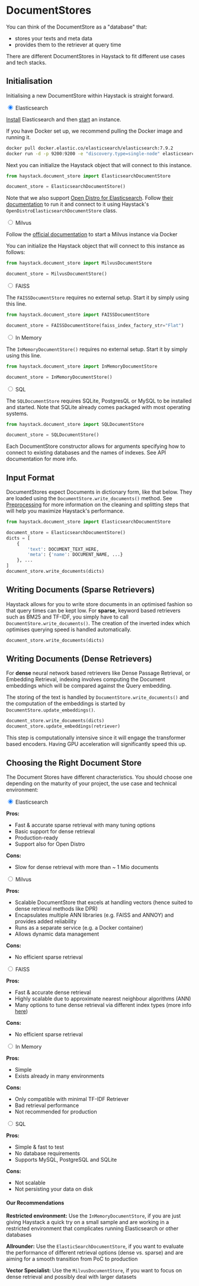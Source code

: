 <!---
title: "Document Store"
metaTitle: "Document Store"
metaDescription: ""
slug: "/docs/documentstore"
date: "2020-09-03"
id: "documentstoremd"
--->


# DocumentStores

You can think of the DocumentStore as a "database" that:
- stores your texts and meta data  
- provides them to the retriever at query time 

There are different DocumentStores in Haystack to fit different use cases and tech stacks. 

## Initialisation

Initialising a new DocumentStore within Haystack is straight forward.

<div class="tabs tabsdsinstall">

<div class="tab">
<input type="radio" id="tab-1-1" name="tab-group-1" checked>
<label class="labelouter" for="tab-1-1">Elasticsearch</label>
<div class="tabcontent">

[Install](https://www.elastic.co/guide/en/elasticsearch/reference/current/install-elasticsearch.html)
Elasticsearch and then [start](https://www.elastic.co/guide/en/elasticsearch/reference/current/starting-elasticsearch.html)
an instance. 

If you have Docker set up, we recommend pulling the Docker image and running it.
```bash
docker pull docker.elastic.co/elasticsearch/elasticsearch:7.9.2
docker run -d -p 9200:9200 -e "discovery.type=single-node" elasticsearch:7.9.2
```

Next you can initialize the Haystack object that will connect to this instance.

```python
from haystack.document_store import ElasticsearchDocumentStore

document_store = ElasticsearchDocumentStore()
```

Note that we also support [Open Distro for Elasticsearch](https://opendistro.github.io/for-elasticsearch-docs/).
Follow [their documentation](https://opendistro.github.io/for-elasticsearch-docs/docs/install/)
to run it and connect to it using Haystack's `OpenDistroElasticsearchDocumentStore` class.


</div>
</div>

<div class="tab">
<input type="radio" id="tab-1-2" name="tab-group-1">
<label class="labelouter" for="tab-1-2">Milvus</label>
<div class="tabcontent">

Follow the [official documentation](https://www.milvus.io/docs/v1.0.0/milvus_docker-cpu.md) to start a Milvus instance via Docker
 
You can initialize the Haystack object that will connect to this instance as follows:
```python
from haystack.document_store import MilvusDocumentStore

document_store = MilvusDocumentStore()
```

</div>
</div>

<div class="tab">
<input type="radio" id="tab-1-3" name="tab-group-1">
<label class="labelouter" for="tab-1-3">FAISS</label>
<div class="tabcontent">

The `FAISSDocumentStore` requires no external setup. Start it by simply using this line. 
```python
from haystack.document_store import FAISSDocumentStore

document_store = FAISSDocumentStore(faiss_index_factory_str="Flat")
```

</div>
</div>

<div class="tab">
<input type="radio" id="tab-1-4" name="tab-group-1">
<label class="labelouter" for="tab-1-4">In Memory</label>
<div class="tabcontent">

The `InMemoryDocumentStore()` requires no external setup. Start it by simply using this line.
```python
from haystack.document_store import InMemoryDocumentStore

document_store = InMemoryDocumentStore()
```

</div>
</div>

<div class="tab">
<input type="radio" id="tab-1-5" name="tab-group-1">
<label class="labelouter" for="tab-1-5">SQL</label>
<div class="tabcontent">

The `SQLDocumentStore` requires SQLite, PostgresQL or MySQL to be installed and started.
Note that SQLite already comes packaged with most operating systems. 

```python
from haystack.document_store import SQLDocumentStore

document_store = SQLDocumentStore()
```

</div>
</div>

</div>

Each DocumentStore constructor allows for arguments specifying how to connect to existing databases and the names of indexes.
See API documentation for more info.

## Input Format

DocumentStores expect Documents in dictionary form, like that below.
They are loaded using the `DocumentStore.write_documents()` method.
See [Preprocessing](/docs/latest/preprocessingmd) for more information on the cleaning and splitting steps that will help you maximize Haystack's performance.

[//]: # (Add link to preprocessing section)

```python
from haystack.document_store import ElasticsearchDocumentStore

document_store = ElasticsearchDocumentStore()
dicts = [
    {
        'text': DOCUMENT_TEXT_HERE,
        'meta': {'name': DOCUMENT_NAME, ...}
    }, ...
]
document_store.write_documents(dicts)
```

## Writing Documents (Sparse Retrievers)

Haystack allows for you to write store documents in an optimised fashion so that query times can be kept low.
For **sparse**, keyword based retrievers such as BM25 and TF-IDF,
you simply have to call `DocumentStore.write_documents()`.
The creation of the inverted index which optimises querying speed is handled automatically.

```python
document_store.write_documents(dicts)
```

## Writing Documents (Dense Retrievers)

For **dense** neural network based retrievers like Dense Passage Retrieval, or Embedding Retrieval,
indexing involves computing the Document embeddings which will be compared against the Query embedding.

The storing of the text is handled by `DocumentStore.write_documents()` and the computation of the
embeddings is started by `DocumentStore.update_embeddings()`.

```python
document_store.write_documents(dicts)
document_store.update_embeddings(retriever)
```

This step is computationally intensive since it will engage the transformer based encoders.
Having GPU acceleration will significantly speed this up.

<!-- _comment: !! Diagrams of inverted index / document embeds !! -->
<!-- _comment: !! Make this a tab element to show how different datastores are initialized !! -->
## Choosing the Right Document Store

The Document Stores have different characteristics. You should choose one depending on the maturity of your project, the use case and technical environment: 

<div class="tabs tabsdschoose">

<div class="tab">
<input type="radio" id="tab-2-1" name="tab-group-2" checked>
<label class="labelouter" for="tab-2-1">Elasticsearch</label>
<div class="tabcontent">

**Pros:** 
- Fast & accurate sparse retrieval with many tuning options
- Basic support for dense retrieval
- Production-ready
- Support also for Open Distro

**Cons:** 
- Slow for dense retrieval with more than ~ 1 Mio documents

</div>
</div>

<div class="tab">
<input type="radio" id="tab-2-2" name="tab-group-2">
<label class="labelouter" for="tab-2-2">Milvus</label>
<div class="tabcontent">

**Pros:** 
- Scalable DocumentStore that excels at handling vectors (hence suited to dense retrieval methods like DPR)
- Encapsulates multiple ANN libraries (e.g. FAISS and ANNOY) and provides added reliability
- Runs as a separate service (e.g. a Docker container)
- Allows dynamic data management

**Cons:**
- No efficient sparse retrieval

</div>
</div>

<div class="tab">
<input type="radio" id="tab-2-3" name="tab-group-2">
<label class="labelouter" for="tab-2-3">FAISS</label>
<div class="tabcontent">

**Pros:** 
- Fast & accurate dense retrieval
- Highly scalable due to approximate nearest neighbour algorithms (ANN)
- Many options to tune dense retrieval via different index types (more info [here](https://github.com/facebookresearch/faiss/wiki/Guidelines-to-choose-an-index))

**Cons:**
- No efficient sparse retrieval

</div>
</div>

<div class="tab">
<input type="radio" id="tab-2-4" name="tab-group-2">
<label class="labelouter" for="tab-2-4">In Memory</label>
<div class="tabcontent">

**Pros:**
- Simple
- Exists already in many environments

**Cons:**
- Only compatible with minimal TF-IDF Retriever
- Bad retrieval performance
- Not recommended for production

</div>
</div>

<div class="tab">
<input type="radio" id="tab-2-5" name="tab-group-2">
<label class="labelouter" for="tab-2-5">SQL</label>
<div class="tabcontent">

**Pros:**
- Simple & fast to test
- No database requirements
- Supports MySQL, PostgreSQL and SQLite

**Cons:** 
- Not scalable
- Not persisting your data on disk

</div>
</div>

</div>

<div class="recommendation">

#### Our Recommendations

**Restricted environment:** Use the `InMemoryDocumentStore`, if you are just giving Haystack a quick try on a small sample and are working in a restricted environment that complicates running Elasticsearch or other databases  

**Allrounder:** Use the `ElasticSearchDocumentStore`, if you want to evaluate the performance of different retrieval options (dense vs. sparse) and are aiming for a smooth transition from PoC to production

**Vector Specialist:** Use the `MilvusDocumentStore`, if you want to focus on dense retrieval and possibly deal with larger datasets

</div>